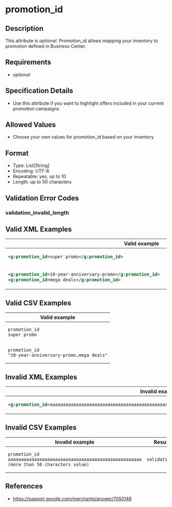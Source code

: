 # promotion_id

## Description

This attribute is *optional*.
Promotion_id allows mapping your inventory to promotion defined in Business Center.

## Requirements

* *optional*


## Specification Details

- Use this attribute if you want to highlight offers included in your current promotion campaigns.

## Allowed Values
- Choose your own values for promotion_id based on your inventory

## Format

- Type: List[String]
- Encoding: UTF-8
- Repeatable: yes, up to 10
- Length: up to 50 characters


## Validation Error Codes

### validation_invalid_length

## Valid XML Examples

<table>
<thead>
<tr><th>Valid example                                                                                         </th></tr>
</thead>
<tbody>
<tr><td>

```xml
<g:promotion_id>super promo</g:promotion_id>                                                          
```

</td></tr>
<tr><td>

```xml
<g:promotion_id>10-year-anniversary-promo</g:promotion_id>
<g:promotion_id>mega deals</g:promotion_id>
```

</td></tr>
</tbody>
</table>

## Valid CSV Examples

<table>
<thead>
<tr><th>Valid example                                      </th></tr>
</thead>
<tbody>
<tr><td>

```csv
promotion_id
super promo                           
```

</td></tr>
<tr><td>

```csv
promotion_id
"10-year-anniversary-promo,mega deals"
```

</td></tr>
</tbody>
</table>

## Invalid XML Examples

<table>
<thead>
<tr><th>Invalid example                                                                                                     </th><th>Resulting error code     </th></tr>
</thead>
<tbody>
<tr><td>

```xml
<g:promotion_id>aaaaaaaaaaaaaaaaaaaaaaaaaaaaaaaaaaaaaaaaaaaaaaaaaaa (more than 50 characters value)</g:promotion_id>
```

</td><td>

```xml
validation_invalid_length
```

</td></tr>
</tbody>
</table>

## Invalid CSV Examples

<table>
<thead>
<tr><th>Invalid example                                                                                 </th><th>Resulting error code     </th></tr>
</thead>
<tbody>
<tr><td>

```csv
promotion_id
aaaaaaaaaaaaaaaaaaaaaaaaaaaaaaaaaaaaaaaaaaaaaaaaaaa (more than 50 characters value)
```

</td><td>

```csv
validation_invalid_length
```

</td></tr>
</tbody>
</table>

## References
* https://support.google.com/merchants/answer/7050148
